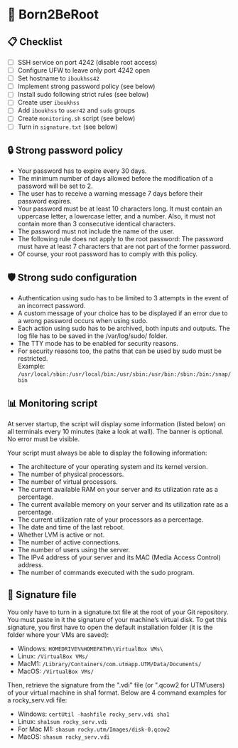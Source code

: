 # :seedling: Born2BeRoot

## :clipboard: Checklist

- [ ] SSH service on port 4242 (disable root access)
- [ ] Configure UFW to leave only port 4242 open
- [ ] Set hostname to `iboukhss42`
- [ ] Implement strong password policy (see below)
- [ ] Install sudo following strict rules (see below)
- [ ] Create user `iboukhss`
- [ ] Add `iboukhss` to `user42` and `sudo` groups
- [ ] Create `monitoring.sh` script (see below)
- [ ] Turn in `signature.txt` (see below)

## :lock: Strong password policy

- Your password has to expire every 30 days.
- The minimum number of days allowed before the modification of a password will be set to 2.
- The user has to receive a warning message 7 days before their password expires.
- Your password must be at least 10 characters long. It must contain an uppercase letter, a lowercase letter, and a number. Also, it must not contain more than 3 consecutive identical characters.
- The password must not include the name of the user.
- The following rule does not apply to the root password: The password must have at least 7 characters that are not part of the former password.
- Of course, your root password has to comply with this policy.

## :shield: Strong sudo configuration

- Authentication using sudo has to be limited to 3 attempts in the event of an incorrect password.
- A custom message of your choice has to be displayed if an error due to a wrong password occurs when using sudo.
- Each action using sudo has to be archived, both inputs and outputs. The log file has to be saved in the /var/log/sudo/ folder.
- The TTY mode has to be enabled for security reasons.
- For security reasons too, the paths that can be used by sudo must be restricted.  
Example: `/usr/local/sbin:/usr/local/bin:/usr/sbin:/usr/bin:/sbin:/bin:/snap/bin`

## :bar_chart: Monitoring script

At server startup, the script will display some information (listed below) on all terminals every 10 minutes (take a look at wall). The banner is optional. No error must be visible.

Your script must always be able to display the following information:

- The architecture of your operating system and its kernel version.
- The number of physical processors.
- The number of virtual processors.
- The current available RAM on your server and its utilization rate as a percentage.
- The current available memory on your server and its utilization rate as a percentage.
- The current utilization rate of your processors as a percentage.
- The date and time of the last reboot.
- Whether LVM is active or not.
- The number of active connections.
- The number of users using the server.
- The IPv4 address of your server and its MAC (Media Access Control) address.
- The number of commands executed with the sudo program.

## :receipt: Signature file

You only have to turn in a signature.txt file at the root of your Git repository. You must paste in it the signature of your machine’s virtual disk. To get this signature, you first have to open the default installation folder (it is the folder where your VMs are saved):
- Windows: `HOMEDRIVE%%HOMEPATH%\VirtualBox VMs\`
- Linux: `/VirtualBox VMs/`
- MacM1: `/Library/Containers/com.utmapp.UTM/Data/Documents/`
- MacOS: `/VirtualBox VMs/`

Then, retrieve the signature from the ".vdi" file (or ".qcow2 for UTM’users) of your virtual machine in sha1 format. Below are 4 command examples for a rocky_serv.vdi
file:
- Windows: `certUtil -hashfile rocky_serv.vdi sha1`
- Linux: `sha1sum rocky_serv.vdi`
- For Mac M1: `shasum rocky.utm/Images/disk-0.qcow2`
- MacOS: `shasum rocky_serv.vdi`
